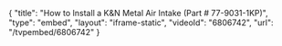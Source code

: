 {
    "title": "How to Install a K&N Metal Air Intake (Part # 77-9031-1KP)",
    "type": "embed",
    "layout": "iframe-static",
    "videoId": "6806742",
    "url": "\/tvpembed\/6806742"
}